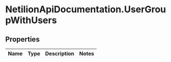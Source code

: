 # NetilionApiDocumentation.UserGroupWithUsers

## Properties
Name | Type | Description | Notes
------------ | ------------- | ------------- | -------------


